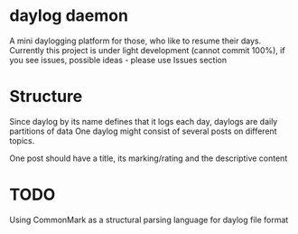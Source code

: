 daylog daemon
=======

A mini daylogging platform for those, who like to resume their days.
Currently this project is under light development (cannot commit 100%), if you see issues, possible ideas - please use Issues section

Structure
==========

Since daylog by its name defines that it logs each day, daylogs are daily partitions of data
One daylog might consist of several posts on different topics.

One post should have a title, its marking/rating and the descriptive content

TODO
=====

Using CommonMark as a structural parsing language for daylog file format
